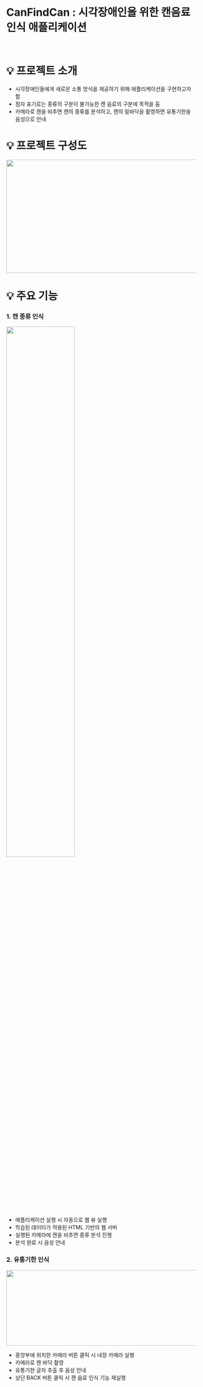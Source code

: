 # CanFindCan : 시각장애인을 위한 캔음료 인식 애플리케이션
<br/>

# 💡 프로젝트 소개
- 시각장애인들에게 새로운 소통 방식을 제공하기 위해 애플리케이션을 구현하고자 함
- 점자 표기로는 종류의 구분이 불가능한 캔 음료의 구분에 목적을 둠 
- 카메라로 캔을 비추면 캔의 종류를 분석하고, 캔의 밑바닥을 촬영하면 유통기한을 음성으로 안내

# 💡 프로젝트 구성도
<img src="https://user-images.githubusercontent.com/76219962/178248651-457a1544-27bd-4b8b-ad78-e3e88259544b.png" width="600px" height="300px">
<br/>

# 💡 주요 기능

### 1. 캔 종류 인식
<img src="https://user-images.githubusercontent.com/76219962/178249823-946f9110-bb56-46da-9abc-b69f31f37ab8.png" width="60%" height="60%">

- 애플리케이션 실행 시 자동으로 웹 뷰 실행
- 학습된 데이터가 적용된 HTML 기반의 웹 서버
- 실행된 카메라에 캔을 비추면 종류 분석 진행
- 분석 완료 시 음성 안내


### 2. 유통기한 인식
<img src="https://user-images.githubusercontent.com/76219962/178249319-9c742dfc-53c1-4167-93e8-2030d15e3774.png" width="600px" height="200px">

- 중앙부에 위치한 카메라 버튼 클릭 시 내장 카메라 실행
- 카메라로 캔 바닥 촬영
- 유통기한 글자 추출 후 음성 안내
- 상단 BACK 버튼 클릭 시 캔 음료 인식 기능 재실행

